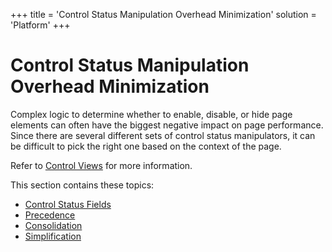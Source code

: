 +++
title = 'Control Status Manipulation Overhead Minimization'
solution = 'Platform'
+++

# Control Status Manipulation Overhead Minimization

Complex logic to determine whether to enable, disable, or hide page
elements can often have the biggest negative impact on page performance.
Since there are several different sets of control status manipulators,
it can be difficult to pick the right one based on the context of the
page.

Refer to [Control Views](Control_Views.htm) for more information.

This section contains these topics:

  - [Control Status Fields](Control_Status_Fields.htm)
  - [Precedence](Precedence.htm)
  - [Consolidation](Consolidation.htm)
  - [Simplification](Simplification.htm)
